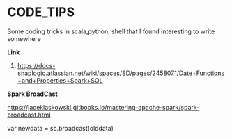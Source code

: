 # CODE_TIPS
Some coding tricks in scala,python, shell that I found interesting to write somewhere

**Link**
1. https://docs-snaplogic.atlassian.net/wiki/spaces/SD/pages/2458071/Date+Functions+and+Properties+Spark+SQL

**Spark BroadCast**

https://jaceklaskowski.gitbooks.io/mastering-apache-spark/spark-broadcast.html

var newdata = sc.broadcast(olddata)
